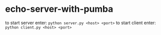 # echo-server-with-pumba
to start server enter: `python server.py <host> <port>`
to start client enter: `python client.py <host> <port>`
